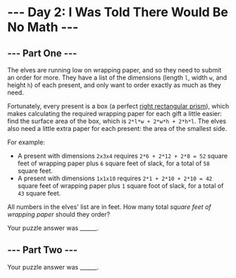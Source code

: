 # --- Day 2: I Was Told There Would Be No Math ---

## --- Part One ---

The elves are running low on wrapping paper, and so they need to submit an
order for more. They have a list of the dimensions (length `l`, width `w`, and
height `h`) of each present, and only want to order exactly as much as they
need.

Fortunately, every present is a box (a perfect [right rectangular
prism](https://en.wikipedia.org/wiki/Cuboid#Rectangular_cuboid)), which makes
calculating the required wrapping paper for each gift a little easier: find
the surface area of the box, which is `2*l*w + 2*w*h + 2*h*l`. The elves also
need a little extra paper for each present: the area of the smallest side.

For example:

- A present with dimensions `2x3x4` requires `2*6 + 2*12 + 2*8 = 52` square feet of wrapping paper plus `6` square feet of slack, for a total of `58` square feet.
- A present with dimensions `1x1x10` requires `2*1 + 2*10 + 2*10 = 42` square feet of wrapping paper plus `1` square foot of slack, for a total of `43` square feet.

All numbers in the elves' list are in feet. How many total _square feet of
wrapping paper_ should they order?

Your puzzle answer was ______.


## --- Part Two ---


Your puzzle answer was ______.

